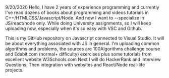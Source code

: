 9/20/2020
Hello, I have 2 years of experience programming and currently I've read dozens of books about programming and videos tutorials in C++/HTMLCSS/Javascript/Node. And now I want to --specialize in JS/react/node only. While doing University assignments, so I will keep uploading now, especially when it's so easy with VSC and Github.

This is my GitHub repository on Javascript connected to Visual Studio. It will be about everything assosiated with JS in general. I'm uploading common algorithms and problems, the sources are 100Algorithms challenge course and Edabit.com (normal+ difficulty) exercises plus some tutorials from excellent website W3Schools.com 
Next I will do HackerRank and Interview Questions. Then integration with websites and React/Node real-life projects. 


